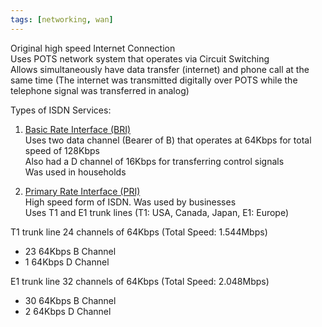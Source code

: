 ```yaml
---
tags: [networking, wan]
---
```


Original high speed Internet Connection  
Uses POTS network system that operates via Circuit Switching  
Allows simultaneously have data transfer (internet) and phone call at the same time (The internet was transmitted digitally over POTS while the telephone signal was transferred in analog)

Types of ISDN Services:

1. <u>Basic Rate Interface (BRI)</u>  
   Uses two data channel (Bearer of B) that operates at 64Kbps for total speed of 128Kbps  
   Also had a D channel of 16Kbps for transferring control signals  
   Was used in households

2. <u>Primary Rate Interface (PRI)</u>  
   High speed form of ISDN. Was used by businesses  
   Uses T1 and E1 trunk lines (T1: USA, Canada, Japan, E1: Europe)

T1 trunk line 24 channels of 64Kbps (Total Speed: 1.544Mbps)
* 23 64Kbps B Channel
* 1 64Kbps D Channel

E1 trunk line 32 channels of 64Kbps (Total Speed: 2.048Mbps)
* 30 64Kbps B Channel
* 2 64Kbps D Channel
